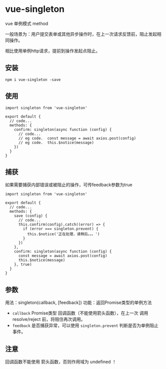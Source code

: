 # vue-singleton

vue 单例模式 method

一般场景为：用户提交表单或其他异步操作时，在上一次请求反馈前，阻止发起相同操作。

相比使用单例http请求，提前到操作发起点阻止。

## 安装

```
npm i vue-singleton -save
```


## 使用

```
import singleton from 'vue-singleton'

export default {
  // code...
  methods: {
    confirm: singleton(async function (config) {
      // code...
      // eg code.  const message = await axios.post(config)
      // eg code.  this.$notice(message)
    })
  }
}
```


## 捕获

如果需要捕获内部错误或被阻止的操作，可传feedback参数为true

```
import singleton from 'vue-singleton'

export default {
  // code...
  methods: {
    save (config) {
      // code...
      this.confirm(config).catch((error) => {
        if (error === singleton.prevent) {
          this.$notice('正在处理，请稍后。。。')
        }
      })
    },
    confirm: singleton(async function (config) {
      const message = await axios.post(config)
      this.$notice(message)
    }, true)
  }
}
```

## 参数

用法：singleton(callback, [feedback])
功能：返回Promise类型的单例方法

- `callback` Promise类型 回调函数（不能使用箭头函数），在上一次 调用resolve/reject 前，将阻住再次调用。
- `feedback` 是否捕获异常，可以使用 `singleton.prevent` 判断是否为单例阻止事件。

## 注意

回调函数不能使用 箭头函数，否则作用域为 undefined ！
